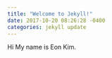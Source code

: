 ```yaml
---
title: "Welcome to Jekyll!"
date: 2017-10-20 08:26:28 -0400
categories: jekyll update
---
```

Hi My name is Eon Kim.
